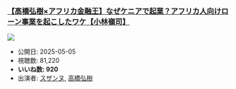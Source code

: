 ### [【高橋弘樹×アフリカ金融王】なぜケニアで起業？アフリカ人向けローン事業を起こしたワケ【小林嶺司】](https://www.youtube.com/watch?v=uleL4o4H-Ck)
[![](https://img.youtube.com/vi/uleL4o4H-Ck/sddefault.jpg)](https://www.youtube.com/watch?v=uleL4o4H-Ck)
-   公開日: 2025-05-05
-   視聴数: 81,220
-   **いいね数: 920**
-   出演者: [スザンヌ](/rehacq_fan/people/スザンヌ "wikilink"), [高橋弘樹](/rehacq_fan/people/高橋弘樹 "wikilink")
